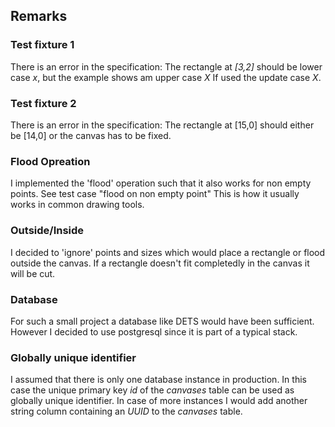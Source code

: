 ## Remarks

### Test fixture 1

There is an error in the specification: The rectangle at *[3,2]* should be lower
case *x*, but the example shows am upper case *X* If used the update case *X*.

### Test fixture 2

There is an error in the specification:
The rectangle at [15,0] should either be [14,0] or the canvas has to be fixed.


### Flood Opreation

I implemented the 'flood' operation such that it also works for non empty points.
See test case "flood on non empty point"
This is how it usually works in common drawing tools.


### Outside/Inside
I decided to 'ignore' points and sizes which would place a rectangle or flood
outside the canvas.
If a rectangle doesn't fit completedly in the canvas it will be cut.

### Database
For such a small project a database like DETS would have been sufficient.
However I decided to use postgresql since it is part of a typical stack.

### Globally unique identifier
I assumed that there is only one database instance in production.
In this case the unique primary key *id* of the *canvases* table can be used
as globally unique identifier.
In case of more instances I would add another string column containing an *UUID* 
to the *canvases* table.
